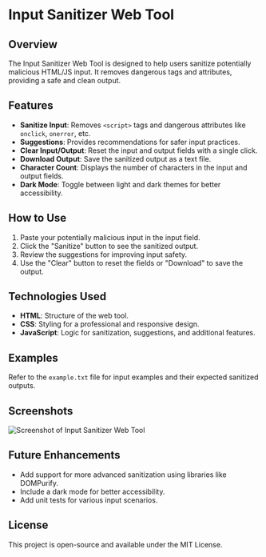 # Input Sanitizer Web Tool

## Overview
The Input Sanitizer Web Tool is designed to help users sanitize potentially malicious HTML/JS input. It removes dangerous tags and attributes, providing a safe and clean output.

## Features
- **Sanitize Input**: Removes `<script>` tags and dangerous attributes like `onclick`, `onerror`, etc.
- **Suggestions**: Provides recommendations for safer input practices.
- **Clear Input/Output**: Reset the input and output fields with a single click.
- **Download Output**: Save the sanitized output as a text file.
- **Character Count**: Displays the number of characters in the input and output fields.
- **Dark Mode**: Toggle between light and dark themes for better accessibility.

## How to Use
1. Paste your potentially malicious input in the input field.
2. Click the "Sanitize" button to see the sanitized output.
3. Review the suggestions for improving input safety.
4. Use the "Clear" button to reset the fields or "Download" to save the output.

## Technologies Used
- **HTML**: Structure of the web tool.
- **CSS**: Styling for a professional and responsive design.
- **JavaScript**: Logic for sanitization, suggestions, and additional features.

## Examples
Refer to the `example.txt` file for input examples and their expected sanitized outputs.

## Screenshots
![Screenshot of Input Sanitizer Web Tool](screenshot.png)

## Future Enhancements
- Add support for more advanced sanitization using libraries like DOMPurify.
- Include a dark mode for better accessibility.
- Add unit tests for various input scenarios.

## License
This project is open-source and available under the MIT License.
